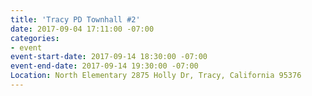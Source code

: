 ```yaml
---
title: 'Tracy PD Townhall #2'
date: 2017-09-04 17:11:00 -07:00
categories:
- event
event-start-date: 2017-09-14 18:30:00 -07:00
event-end-date: 2017-09-14 19:30:00 -07:00
Location: North Elementary 2875 Holly Dr, Tracy, California 95376
---
```


